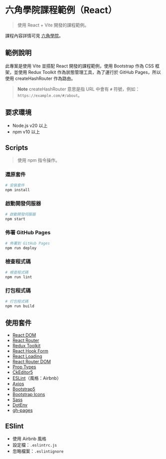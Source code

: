 # 六角學院課程範例（React）

> 使用 React + Vite 開發的課程範例。

課程內容詳情可見 [六角學院](https://www.hexschool.com/)。

## 範例說明

此專案是使用 Vite 並搭配 React 開發的課程範例，使用 Bootstrap 作為 CSS 框架，並使用 Redux Toolkit 作為狀態管理工具，為了運行於 GitHub Pages，所以使用 createHashRouter 作為路由。

> **Note**
> createHashRouter 意思是指 URL 中會有 `#` 符號，例如：`https://example.com/#/about`。

## 要求環境

- Node.js v20 以上
- npm v10 以上

## Scripts

> 使用 npm 指令操作。

### 還原套件

```bash
# 安裝套件
npm install
```

### 啟動開發伺服器

```bash
# 啟動開發伺服器
npm start
```

### 佈署 GitHub Pages

```bash
# 佈署到 GitHub Pages
npm run deploy
```

### 檢查程式碼

```bash
# 檢查程式碼
npm run lint
```

### 打包程式碼

```bash
# 打包程式碼
npm run build
```

## 使用套件

- [React DOM](https://www.npmjs.com/package/react-dom)
- [React Router](https://reactrouter.com/)
- [Redux Toolkit](https://redux-toolkit.js.org/)
- [React Hook Form](https://www.react-hook-form.com/)
- [React Loading](https://www.npmjs.com/package/react-loading)
- [React Router DOM](https://www.npmjs.com/package/react-router-dom)
- [Prop Types](https://www.npmjs.com/package/prop-types)
- [CkEditor5](https://ckeditor.com/ckeditor-5/)
- [ESLint](https://eslint.org/)（風格：Airbnb）
- [Axios](https://axios-http.com/docs/intro)
- [Bootstrap5](https://getbootstrap.com/)
- [Bootstrap Icons](https://icons.getbootstrap.com/)
- [Sass](https://sass-lang.com/)
- [DotEnv](https://www.npmjs.com/package/dotenv)
- [gh-pages](https://israynotarray.com/git/20230530/3386912069/)

## ESlint

- 使用 Airbnb 風格
- 設定檔：`.eslintrc.js`
- 忽略檔案：`.eslintignore`
